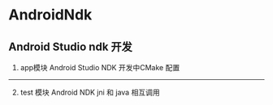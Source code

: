 # AndroidNdk
Android Studio ndk 开发
---
1. app模块  Android Studio NDK 开发中CMake 配置

---

2. test 模块 Android NDK jni 和 java 相互调用

